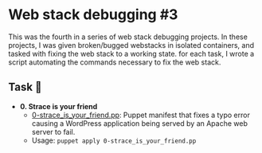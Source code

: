 # Web stack debugging #3

This was the fourth in a series of web stack debugging projects. In these
projects, I was given broken/bugged webstacks in isolated containers,
and tasked with fixing the web stack to a working state. for each
task, I wrote a script automating the commands necessary to fix the
web stack.

## Task :page_with_curl:

* **0. Strace is your friend**
  * [0-strace_is_your_friend.pp](./0-strace_is_your_friend.pp): Puppet manifest
  that fixes a typo error causing a WordPress application being served by an Apache
  web server to fail.
  * Usage: `puppet apply 0-strace_is_your_friend.pp`
